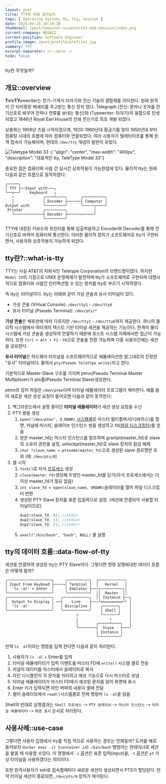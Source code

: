 ```yaml
---
layout: post
title: TTY에 대해 알아보자
tags: [ Operating System, OS, tty, session ]
date: 2025-04-25 10:19:30
thumbnail: /post/computer-science/tty-and-session/index.png
current-company: NEOWIZ
current-position: Software Engineer
profile-image: /post/profile/profile1.jpg
summary: TTY
excerpt-separator: <!--more-->
hide: false
---
```


tty란 무엇일까?
<!--more-->

## 개요::overview

**T**ele**TY**pewriter는 전기-기계식 타자기와 전신 기술의 결합체를 의미한다. 원래 원격지 간 타이핑된 메세지를 주고받는 통신 장치 였다.
Telegraph (전신: 문자나 숫자를 전기신호로 바꾸어 전파나 전류를 보내는 통신)와 (Typewriter: 타자기)의 융합으로 탄생되었고 1846년 Royal Earl House의 인쇄 전신기로 최초 개발
되었다.

상용화는 1908년 즈음 시작되었으며, 1920-1960년대 황금기를 맞아 1950년대 부터 컴퓨팅 시대의 흐름에 따라 컴퓨터와 연결되었다.
여러 사용자가 텔레타이프를 통해 원격 접속이 가능해지며, 현대의 `/dev/tty` 개념의 발판이 되었다.

![Teletype Model 33](/post/computer-science/tty-and-session/tty-model-33.png)
:{ "align": "center", "max-width": "400px", "description": "대표적인 tty, TeleType Model 33"}

중요한 점은 컴퓨터와 사람 간 실시간 상호작용이 가능한점에 있다. 물리적 tty는 원래 다음과 같은 흐름으로 동작하였다:

```
╭─────╮
│ TTY ├──Input with───╮
╰──┬──╯    Keyboard   ↓
   ↑             ╭────┴────╮      ╭──────────╮
   │             │ Encoder ├──→───┤ Computer │
Output with      ╰─────────╯      ╰─────┬────╯
 Printer         ╭─────────╮            │
   ╰─────────────┤ Decoder ├──────←─────╯
                 ╰─────────╯
```

TTY에 내장된 키보드와 프린터를 통해 입출력을하고 Encoder와 Decoder를 통해 전기신호로 바뀌어 컴퓨터와 통신한다.
이러한 물리적 장치가 소프트웨어로 tty가 구현되면서, 사용자와 상호작용이 가능하게 되었다.

## tty란?::what-is-tty

TTY는 사실 AT&T의 자회사인 Teletype Corporation의 브랜드명이였다.
하지만 `Model 33`의 기점으로 UNIX 운영체제가 발전하며 tty가 소프트웨어로 구현되며 대명사적으로 컴퓨터와 사람간 인터렉션할 수 있는 장치를 tty로 부르기 시작하였다.

즉 tty는 터미널이다. tty는 아래와 같이 가상 콘솔과 유사 터미널이 있다.

* 가상 콘솔 (Virtual Console): `/dev/tty1` - `/dev/tty6`
* 유사 터미널 (Pseudo Terminal): `/dev/pts/*`

**가상 콘솔**은 배포판에 따라 다르지만 `/dev/tty1` - `/dev/tty6`까지 제공한다. 하나의 물리적 시스템에서 여러개의 텍스트 기반 터미널 세션을 제공하는 기능이다.
한개의 물리 시스템에 가상 콘솔을 생성하여 연결하기 때문에 호스트 시스템 자체에서만 접근이 가능하다.
또한 `Ctrl + Alt + F1` - `F6`으로 콘솔을 전환 가능하며 다중 사용자간에는 세션을 공유한다.

**유사 터미널**은 하드웨어 터미널을 소프트웨어적으로 에뮬레이션한 말그대로의 진정한 "유사" 터미널이다.
줄여서 `pty(Pseudo TeletYpe write)`라고 한다.

기본적으로 Master-Slave 구조를 가지며 ptmx(Pseudo Terminal Master Multiplexer)가 pts를(Pseudo Terminal Slave)생성한다.

ptmx의 장치 파일은 `/dev/ptmx`이며 터미널 에뮬레이터 프로그램이 제어한다. 예를 들어 새로운 세션 생성 요청이 들어오면 다음과 같이 동작한다:

1. 백그라운드에서 실행 중이던 **터미널 에뮬레이터**가 세션 생성 요청을 수신
2. PTY 쌍을 생성
    1. `open("/dev/ptmx", O_RDWR)` [시스템콜](/wiki/system-call)로 마스터 멀티플렉서(디바이스)를 열면, 커널에 마스터, 슬레이브 인스턴스 쌍을 생성하고
       fd([파일 디스크립터]())를 얻음
    2. 얻은 master_fd는 마스터 인스턴스를 참조하며 grantpt(master_fd)로 slave의 소유자 권한을 설정, unlockpt(master_fd)로 slave 장치의 잠금 해제
    3. `char *slave_name = ptsname(master_fd)`으로 생성된 slave 경로명만 조회 (예: `/dev/pts/0`)
3. 셸 시작
    1. `fork()`로 자식 [프로세스]() 생성
    2. `close(master_fd)`생성해 두었던 master_fd를 닫기(자식 프로세스에서는 더이상 master_fd가 필요 없음)
    3. `int slave_fd = open(slave_name, ORDWR)`슬레이브를 열어 파일 디스크립터 반환
    4. 생성된 PTY Slave 장치를 표준 입출력으로 설정. (세션에 연결되어 사용할 터미널이므로)
       ```c
       dup2(slave_fd, 0); //stdin
       dup2(slave_fd, 1); //stdout
       dup2(slave_fd, 2); //stderr
       ```
    5. `execl("/bin/bash", "bash", NULL)` 셸 실행

## tty의 데이터 흐름::data-flow-of-tty

세션을 연결하여 생성된 tty는 PTY Slave이다. 그렇다면 명령 실행에대한 데이터 흐름은 어떻게 될까?

```
╭────────────────────╮     ╭──────────╮  ╭────────────╮
│ Input From Keyboad ├────→│ Terminal │  │   Kernel   │
│  'ls -al' + Enter  │     │ Emulator ├──→╭──────────╮│ 
╰────────────────────╯     ╰──────────╯  ││  Master  ││
╭────────────────────╮   ╭────────────╮  ││ Instance ├──╮
│  Output to Display │ ←─┤    Line    ├──→╰==========╯╯ │
│  'ls -al'          │   │ Discipline │    ╭───────╮    │
╰────────────────────╯   ╰────────────╯    │ Shell │    │
                                ↑          ╰───────╯    │
                                │              ↑        │
                                │        ╭─────┴────╮   │
                                ╰────────┤  Slave   ├───╯
                                         │ Instance │ 
                                         ╰──────────╯
```

만약 `ls -al`이라는 명령을 입력 한다면 다음과 같이 처리된다.

1. 사용자가 `ls -al` + Enter를 입력
2. 터미널 에뮬레이터가 입력 이벤트를 마스터 FD에 `write()` 시스템 콜로 전송
3. 커널이 데이터를 마스터에서 슬레이브로 복사
4. 라인 디시플린이 각 문자를 처리하고 에코 기능으로 다시 마스터로 보냄
5. 터미널 에뮬레이터가 마스터 FD에서 에코된 문자를 읽어 화면에 표시
6. Enter 키가 입력되면 라인 버퍼의 내용이 셸에 전달
7. 셸이 슬레이브에서 `read()`시스템콜로 전체 명령어 `ls -al`을 읽음

Shell의 반대로 실행결과는  `Shell 프로세스` -> `PTY 슬레이브` ->  `마스터 인스턴스` -> `터미널 에뮬레이터` -> `화면 표시` 순서로 처리된다.

## 사용사례::use-case

그렇다면 사용자 입장에서 tty를 직접 적으로 사용하는 경우는 언제일까?
도커를 예로 들어보자 `docker exec -it {container id} /bin/bash` 명령어는 컨테이너로 세션을 붙을 때 사용할 수있다.
이 명령에서 `-i` 옵션은 표준 입력(input)을, `-t` 옵션은 `pt` 가상 터미널을 사용하겠다는 의미이다.

또한 원격사용자가 ssh로 접속할때마다 새로운 세션이 생성되면서 PTS가 할당된다. 만약 터미널 세션이 종료되면, `/dev/pts/N` 장치가 제거된다.